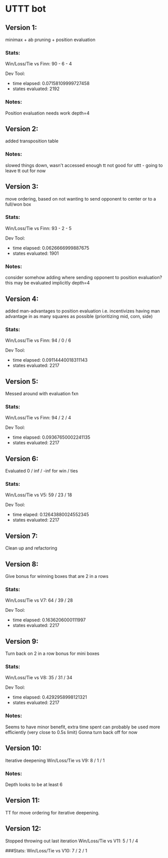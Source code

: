 # UTTT bot

## Version 1:
minimax + ab pruning + position evaluation

### Stats:
Win/Loss/Tie vs Finn: 90 - 6 - 4

Dev Tool:
 - time elapsed: 0.07158109999727458
 - states evaluated: 2192

### Notes:
Position evaluation needs work
depth=4

## Version 2:
added transposition table

### Notes:
slowed things down, wasn't accessed enough
tt not good for uttt - going to leave tt out for now

## Version 3:
move ordering, based on not wanting to send opponent to center or to a full/won box

### Stats:
Win/Loss/Tie vs Finn: 93 - 2 - 5

Dev Tool:
 - time elapsed: 0.0626666999887675
 - states evaluated: 1901

### Notes:
consider somehow adding where sending opponent to position evaluation?
this may be evaluated implicitly
depth=4

## Version 4:
added man-advantages to position evaluation
i.e. incentivizes having man advantage in as many squares as possible (prioritizing mid, corn, side)

### Stats:
Win/Loss/Tie vs Finn: 94 / 0 / 6

Dev Tool:
 - time elapsed: 0.09114440018311143
 - states evaluated: 2217

## Version 5:
Messed around with evaluation fxn

### Stats:
Win/Loss/Tie vs Finn: 94 / 2 / 4

Dev Tool:
 - time elapsed: 0.09367650002241135
 - states evaluated: 2217

## Version 6:
Evaluated 0 / inf / -inf for win / ties

### Stats:
Win/Loss/Tie vs V5: 59 / 23 / 18

Dev Tool:
 - time elaped: 0.12643880024552345
 - states evaluated: 2217

## Version 7:
Clean up and refactoring

## Version 8:
Give bonus for winning boxes that are 2 in a rows

### Stats:
Win/Loss/Tie vs V7: 64 / 39 / 28

Dev Tool:
 - time elapsed: 0.1636206000111997
 - states evaluated: 2217

## Version 9:
Turn back on 2 in a row bonus for mini boxes

### Stats:
Win/Loss/Tie vs V8: 35 / 31 / 34

Dev Tool:
 - time elapsed: 0.4292958998121321
 - states evaluated: 2217

### Notes:
Seems to have minor benefit, extra time spent can probably be used more efficiently (very close to 0.5s limit)
Gonna turn back off for now

## Version 10:
Iterative deepening
Win/Loss/Tie vs V9: 8 / 1 / 1

### Notes:
Depth looks to be at least 6

## Version 11:
TT for move ordering for iterative deepening.

## Version 12:
Stopped throwing out last iteration
Win/Loss/Tie vs V11: 5 / 1 / 4

###Stats:
Win/Loss/Tie vs V10: 7 / 2 / 1




